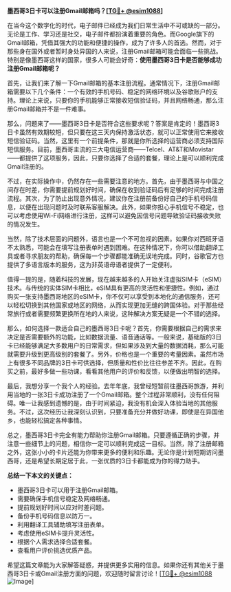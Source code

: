 **墨西哥3日卡可以注册Gmail邮箱吗？[[TG💪+ @esim1088](https://t.me/s/esim1088)]**

在当今这个数字化的时代，电子邮件已经成为我们日常生活中不可或缺的一部分。无论是工作、学习还是社交，电子邮件都扮演着重要的角色。而Google旗下的Gmail邮箱，凭借其强大的功能和便捷的操作，成为了许多人的首选。然而，对于那些身在国外或者暂时身处异国的人来说，注册Gmail邮箱可能会面临一些挑战。特别是像墨西哥这样的国家，很多人可能会好奇：**使用墨西哥3日卡是否能够成功注册Gmail邮箱呢？**

首先，让我们来了解一下Gmail邮箱的基本注册流程。通常情况下，注册Gmail邮箱需要以下几个条件：一个有效的手机号码、稳定的网络环境以及谷歌账户的支持。理论上来说，只要你的手机能够正常接收短信验证码，并且网络畅通，那么注册Gmail邮箱并不是一件难事。

那么，问题来了——墨西哥3日卡是否符合这些要求呢？答案是肯定的！墨西哥3日卡虽然有效期较短，但只要在这三天内保持激活状态，就可以正常使用它来接收短信验证码。当然，这里有一个前提条件，那就是你所选择的运营商必须支持国际短信服务。目前，墨西哥主流的三大电信运营商——Telcel、AT&T和Movistar——都提供了这项服务，因此，只要你选择了合适的套餐，理论上是可以顺利完成Gmail注册的。

不过，在实际操作中，仍然存在一些需要注意的地方。首先，由于墨西哥与中国之间存在时差，你需要提前规划好时间，确保在收到验证码后有足够的时间完成注册流程。其次，为了防止出现意外情况，建议你在注册前备份好自己的手机号码信息，以便在出现问题时及时联系客服解决。此外，如果你担心手机信号不稳定，也可以考虑使用Wi-Fi网络进行注册，这样可以避免因信号问题导致验证码接收失败的情况发生。

当然，除了技术层面的问题外，语言也是一个不可忽视的因素。如果你对西班牙语不太熟悉，可能会在填写注册表单时遇到困难。在这种情况下，你可以借助翻译工具或者寻求朋友的帮助，确保每一个步骤都能准确无误地完成。同时，谷歌官方也提供了多语言版本的服务，这为非英语母语者提供了一定便利。

值得一提的是，随着科技的发展，现在越来越多的人开始关注虚拟SIM卡（eSIM）技术。与传统的实体SIM卡相比，eSIM具有更高的灵活性和便捷性。例如，通过购买一张支持墨西哥地区的eSIM卡，你不仅可以享受到本地化的通信服务，还可以轻松切换到其他国家或地区的网络，从而实现更加无缝的跨国体验。对于那些经常旅行或者需要频繁更换所在地的人来说，这种解决方案无疑是一个不错的选择。

那么，如何选择一款适合自己的墨西哥3日卡呢？首先，你需要根据自己的需求来决定是否需要额外的功能，比如数据流量、语音通话等。一般来说，基础版的3日卡已经能够满足大多数用户的日常需求，但如果涉及到大量的数据消耗，那么可能就需要升级到更高级别的套餐了。另外，价格也是一个重要的考量因素。虽然市场上有很多不同品牌的3日卡可供选择，但质量和性价比往往参差不齐。因此，在购买之前，最好多做一些功课，看看其他用户的评价和反馈，以便做出明智的选择。

最后，我想分享一个我个人的经验。去年年底，我曾经短暂前往墨西哥旅游，并利用当地的一张3日卡成功注册了一个Gmail邮箱。整个过程非常顺利，没有任何阻碍。唯一让我感到遗憾的是，由于时间紧迫，我没有机会深入体验当地的其他服务。不过，这次经历让我深刻认识到，只要准备充分并做好功课，即使是在异国他乡，也能轻松搞定各种事情。

总之，墨西哥3日卡完全有能力帮助你注册Gmail邮箱。只要遵循正确的步骤，并注意一些细节上的问题，相信你一定可以顺利完成这一目标。当然，除了注册邮箱之外，这张小小的卡片还能为你带来更多的便利和乐趣。无论你是计划短期访问墨西哥，还是希望长期定居于此，一张优质的3日卡都能成为你的得力助手。

**总结一下本文的关键点：**
- 墨西哥3日卡可以用于注册Gmail邮箱。
- 需要确保手机信号稳定及网络畅通。
- 提前规划好时间以应对时差问题。
- 备份手机号码信息以防万一。
- 利用翻译工具辅助填写注册表单。
- 考虑使用eSIM卡提升灵活性。
- 根据个人需求选择合适套餐。
- 查看用户评价挑选优质产品。

希望这篇文章能为大家解答疑惑，并提供更多实用的信息。如果你还有其他关于墨西哥3日卡或Gmail注册方面的问题，欢迎随时留言讨论！[[TG💪+ @esim1088](https://t.me/s/esim1088) ![Image](https://i.postimg.cc/4NQfJmqS/Snipaste-2025-05-13-00-14-12.png)]